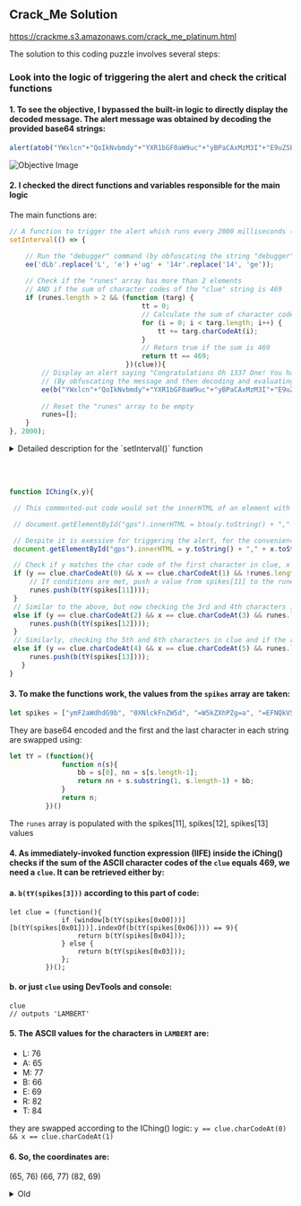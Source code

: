 ## Crack_Me Solution

https://crackme.s3.amazonaws.com/crack_me_platinum.html

The solution to this coding puzzle involves several steps:

### Look into the logic of triggering the alert and check the critical functions

#### 1. To see the objective, I bypassed the built-in logic to directly display the decoded message. The alert message was obtained by decoding the provided base64 strings:

   ```javascript
   alert(atob("YWxlcn"+"QoIkNvbmdy"+"YXR1bGF0aW9uc"+"yBPaCAxMzM3I"+"E9uZSEgWW91IGh"+"hdmUgZm91bmQgbXkg"+"dHJlYXN1cmUhIik="));
   ```
![Objective Image](https://github.com/otammato/crack_me_solution/assets/104728608/2a7669ff-78f0-4a50-a58a-ef593fb4abb7)

#### 2. I checked the direct functions and variables responsible for the main logic

   The main functions are:

   ```javascript
   // A function to trigger the alert which runs every 2000 milliseconds (2 seconds)
   setInterval(() => {
   
       // Run the "debugger" command (by obfuscating the string "debugger" and then evaluating it)
       ee('dLb'.replace('L', 'e') +'ug' + '14r'.replace('14', 'ge'));
       
       // Check if the "runes" array has more than 2 elements
       // AND if the sum of character codes of the "clue" string is 469
       if (runes.length > 2 && (function (targ) {
                                    tt = 0;
                                    // Calculate the sum of character codes
                                    for (i = 0; i < targ.length; i++) {
                                        tt += targ.charCodeAt(i);
                                    }
                                    // Return true if the sum is 469
                                    return tt == 469;
                                })(clue)){
           // Display an alert saying "Congratulations Oh 1337 One! You have found my treasure!"
           // (By obfuscating the message and then decoding and evaluating it)
           ee(b("YWxlcn"+"QoIkNvbmdy"+"YXR1bGF0aW9uc"+"yBPaCAxMzM3I"+"E9uZSEgWW91IGh"+"hdmUgZm91bmQgbXkg"+"dHJlYXN1cmUhIik="));
           
           // Reset the "runes" array to be empty
           runes=[];
       }
   }, 2000);
   
   ```
   <details markdown=1><summary markdown="span">Detailed description for the `setInterval()` function</summary>
     
    
    The `setInterval` function sets up a repeated action to be taken at a fixed interval. In this case, it's set to 2000 milliseconds (or 2 seconds). This means the provided function inside `setInterval` will execute every 2 seconds.
    
    #### a. `ee('dLb'.replace('L', 'e') +'ug' + '14r'.replace('14', 'ge'));`
    This line is obfuscating a string:
    
    - `'dLb'.replace('L', 'e')` results in the string "deb".
    - `'ug'` is just the string "ug".
    - `'14r'.replace('14', 'ge')` results in the string "ger".
    
    So, the final concatenated string is "debugger". This means the line translates to `ee("debugger")`. I also found out that `ee` is an alias for the `eval` function, this is a command to execute the "debugger" statement, which will pause execution in debugging tools like the Chrome DevTools.
    
    #### b. The `if` statement:
    
    This checks two conditions:
    
    i. `runes.length > 2`: This checks if the `runes` array has more than 2 elements.
    
    ii. `(function (targ) {...})(clue)`: This is an immediately-invoked function expression (IIFE). It receives `clue` as its argument (named `targ` inside the function). The function calculates the sum of the Unicode character codes of `targ` and checks if the sum equals 469.
    
    If both conditions are true, then:
    
    - The obfuscated string `b("YWxlcn"+"QoIkNvbmdy"+"YXR1bGF0aW9uc"+"yBPaCAxMzM3I"+"E9uZSEgWW91IGh"+"hdmUgZm91bmQgbXkg"+"dHJlYXN1cmUhIik=")` is decoded using function `b` (which is a variable for `atob`, responsible for decoding base64 strings) and then evaluated using `ee` (which is `eval`). The decoded string is: `alert("Congratulations Oh 1337 One! You have found my treasure!")`, which will show an alert box with this congratulatory message.
    
    - The `runes` array is reset to be empty with `runes=[]`.
    
    In summary, every 2 seconds, this script triggers a debugger, checks if certain conditions are met, and if they are, alerts the user that they've found a "treasure".
   </details>

   <br><br>

   ```javascript
   function IChing(x,y){

    // This commented-out code would set the innerHTML of an element with id "gps" to a base64 encoded version of the coordinates x and y.

    // document.getElementById("gps").innerHTML = btoa(y.toString() + "," + x.toString()).replace("=", "\n\<br>\\n");

    // Despite it is exessive for triggering the alert, for the convenience, I set x and y coordinates in the HTML element to be displayed in the decoded format
    document.getElementById("gps").innerHTML = y.toString() + "," + x.toString();

    // Check if y matches the char code of the first character in clue, x matches the char code of the second character in clue, and the runes array is currently empty.
    if (y == clue.charCodeAt(0) && x == clue.charCodeAt(1) && !runes.length){
        // If conditions are met, push a value from spikes[11] to the runes array
        runes.push(b(tY(spikes[11])));
    } 
    // Similar to the above, but now checking the 3rd and 4th characters in clue and if the runes array currently has 1 element.
    else if (y == clue.charCodeAt(2) && x == clue.charCodeAt(3) && runes.length == 1){
        runes.push(b(tY(spikes[12])));
    } 
    // Similarly, checking the 5th and 6th characters in clue and if the runes array currently has 2 elements.
    else if (y == clue.charCodeAt(4) && x == clue.charCodeAt(5) && runes.length == 2){
        runes.push(b(tY(spikes[13])));
      }
   }

   ```

   #### 3. To make the functions work, the values from the `spikes` array are taken:


   ```javascript
   let spikes = ["ymF2aWdhdG9b", "0XNlckFnZW5d", "=W5kZXhPZg=a", "=EFNQkVSVA=T", "ZklQTEVU", "=UxERVJTT04Q", "=kxBQ0tTRUEQ", "yGlZ", "=2xlYXIY", "=2x1ZQ=Y", "52FuYXJY", "=WxwaGEY", "=mV0YQ=Y", "=2FtbWEZ"]
   ```

   They are base64 encoded and the first and the last character in each string are swapped using:

   ```javascript
   let tY = (function(){
                function n(s){
                    bb = s[0], nn = s[s.length-1];
                    return nn + s.substring(1, s.length-1) + bb;
                }
                return n;
            })()
   ```

   The `runes` array is populated with the spikes[11], spikes[12], spikes[13] values 
   
   #### 4. As immediately-invoked function expression (IIFE) inside the iChing() checks if the sum of the ASCII character codes of the `clue` equals 469, we need a `clue`. It can be retrieved either by:

   #### a. `b(tY(spikes[3]))` according to this part of code:

   ```
   let clue = (function(){
                if (window[b(tY(spikes[0x00]))][b(tY(spikes[0x01]))].indexOf(b(tY(spikes[0x06]))) == 9){
                    return b(tY(spikes[0x04]));
                } else {
                    return b(tY(spikes[0x03])); 
                }; 
            })();
   ```
   #### b. or just `clue` using DevTools and console:

   ```
   clue
   // outputs 'LAMBERT'
   ```

   #### 5. The ASCII values for the characters in `LAMBERT` are:

   - L: 76
   - A: 65
   - M: 77
   - B: 66
   - E: 69
   - R: 82
   - T: 84

   they are swapped according to the IChing() logic:  `y == clue.charCodeAt(0) && x == clue.charCodeAt(1)`

   #### 6. So, the coordinates are:

   (65, 76)
   (66, 77)
   (82, 69)




   

<details markdown=1><summary markdown="span">Old</summary>

### Crack_Me Solution

https://crackme.s3.amazonaws.com/crack_me_platinum.html

The solution to this coding puzzle involves several steps:

#### 1. Displaying the Objective Message:
To get an overview of the task at hand, I manipulated the code to bypass the built-in logic and directly display the decoded message. The alert message was obtained by decoding the provided base64 strings:

```javascript
alert(atob("YWxlcn"+"QoIkNvbmdy"+"YXR1bGF0aW9uc"+"yBPaCAxMzM3I"+"E9uZSEgWW91IGh"+"hdmUgZm91bmQgbXkg"+"dHJlYXN1cmUhIik="));
```

![Objective Image](https://github.com/otammato/crack_me_solution/assets/104728608/2a7669ff-78f0-4a50-a58a-ef593fb4abb7)

#### 2. Understanding the Alert Mechanism:
Upon further examination, I discerned the mechanism triggering the alert:

- The `setInterval()` function's `if` condition performs two checks:
  - The length of the `runes` array must exceed 2.
  - The sum of ASCII values of characters in the clue string must be equal to 469. I modified `tt == 469;` into `tt >= 469;` for the simplicity to trigger `setInterval()` function
  
If these conditions are met, the encoded congratulatory message displays:

```javascript
ee(b("YWxlcn"+"QoIkNvbmdy"+"YXR1bGF0aW9uc"+"yBPaCAxMzM3I"+"E9uZSEgWW91IGh"+"hdmUgZm91bmQgbXkg"+"dHJlYXN1cmUhIik="));
```

This message translates to:
```
alert("Congratulations Oh 1337 One! You have found my treasure!")
```

#### 3. Disabling debugger Mechanism:
A mechanism in the `setInterval()` function launches the debugger every 2 seconds to halt the code execution if DevTools are open. To bypass this, I disabled the function:

```javascript
// ee('dLb'.replace('L', 'e') +'ug' + '14r'.replace('14', 'ge'));
```

#### 4. Disabling Image ID Manipulation:
The code manipulates the `clue` variable based on the Image's ID. I disabled this mechanism to simplify the process:

```javascript
/* 
// var el = new Image();
// Object.defineProperty(el, 'id', {
// get: function () {
// clue = b(tY(spikes[0x05]));
// }
// });         
// requestAnimationFrame(function check() {
// console.dir(el);
// console.clear();
// requestAnimationFrame(check);
// });
*/
```

#### 5. Displaying Coordinates:
For convenience, I modified the IChing() function to display x and y coordinates in a standard format instead of the base64 encoded string:

```javascript
document.getElementById("gps").innerHTML = y.toString() + "," + x.toString();
```

#### 6. Retrieving the Clue:
Using DevTools and the `clue` command in the console, I identified the keyword 'LAMBERT'. 

```javascript
clue
// Outputs: 'LAMBERT'
```

The ASCII values for the characters in `LAMBERT` are:

- L: 76
- A: 65
- M: 77
- B: 66
- E: 69
- R: 82
- T: 84

#### 7. Solving Using Coordinates:
I then matched the ASCII values to the coordinates on the screen:

- Drag "X" to (x: 65, y: 76) for 'A' and 'L'.
  ```javascript
  runes
  // Outputs: ['alpha']
  ```

- Move "X" to (x: 66, y: 77) for 'B' and 'M'.
  ```javascript
  runes
  // Outputs: ['alpha', 'beta']
  ```

- Next, to (x: 82, y: 69) for 'R' and 'E'.
  ```javascript
  runes
  // Outputs: ['alpha', 'beta', 'gamma']
  ```

- The final position, (x: 0, y: 84), wasn't necessary. With the length of `runes` array > 2 and the sum of ASCII values of `LAMBERT` > 469, the `setInterval()` function successfully triggers the alert:

![Solution Image](https://github.com/otammato/crack_me_solution/assets/104728608/9c30ed14-b0cb-4034-866f-6de9f55e849d)

<br>

---

<br>

The modified file is available here:

[https://github.com/otammato/crack_me_solution/blob/da85f213666ba2357f582e569ee83f354b6a0b44/crack_me_platinum.html](https://otammato.github.io/crack_me_solution/crack_me_platinum.html)https://otammato.github.io/crack_me_solution/crack_me_platinum.html

Instructions to test it:

1. Type the `clue` in the console and hit the enter to make sure the clue is 'LAMBERT'
2. Drag the "X" marker (canary) around the screen and hit the target coordinates
3. As you move the marker, the coordinates of the marker will be displayed by the IChing function.
4. Moving the marker to specific coordinates triggers checks against the ASCII values of the clue variable.
5. When the correct set of coordinates is hit in sequence, an alert should display the treasure message.


<img width="1000" alt="Screenshot 2023-09-10 at 23 37 22" src="https://github.com/otammato/crack_me_solution/assets/104728608/48460c81-3f72-4029-a71f-ffb1c0884d00">


</details>
